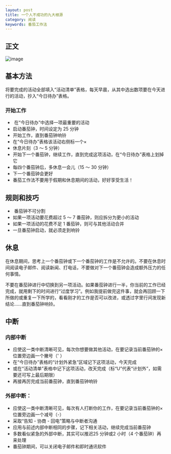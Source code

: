 ```yaml
---
layout: post
title: 一个人不成功的九大根源
category: 阅读
keywords: 番茄工作法
---
```



## 正文


![image](https://img3.doubanio.com/lpic/s4599081.jpg)


## 基本方法

将要完成的活动全部填入“活动清单”表格，每天早晨，从其中选出数项要在今天进行的活动，抄入“今日待办”表格。

### 开始工作

+  在“今日待办”中选择一项最重要的活动
+  启动番茄钟，时间设定为 25 分钟
+ 开始工作，直到番茄钟响铃
+ 在“今日待办”表格该活动右侧标一个×
+ 休息片刻（3 ～ 5 分钟）
+ 开始下一个番茄钟，继续工作，直到完成这项活动，在“今日待办”表格上划掉它
+ 每四个番茄钟后，多休息一会儿（15 ～ 30 分钟）
+ 下一个番茄钟会更好
+ 番茄工作法不要用于假期和休息期间的活动，好好享受生活！





## 规则和技巧
+  番茄钟不可分割
+ 如果一项活动要花费超过 5 ～ 7 番茄钟，则应拆分为更小的活动
+ 如果一项活动的花费不足 1 番茄钟，则可与其他活动合并
+ 一旦番茄钟启动，就必须走到响铃




## 休息
在休息期间，思考上一个番茄钟或下一个番茄钟的工作是不允许的。不要在休息时间阅读电子邮件、阅读新闻、打电话，不要做对下一个番茄钟会造成额外压力的任何事情。


不要在番茄钟进行中切换到另一项活动。如果番茄钟进行一半，你当前的工作已经完成，就用剩下的时间进行“过度学习”。例如我提前做完这件事，就会再回顾一下所做的或重复一下所学的，看看刚才的工作是否可以改进，或透过字里行间发现新结论……直到番茄钟响铃。


## 中断
### 内部中断
+ 应使这一类中断清晰可见，每次你想要做其他活动，在要记录当前番茄钟的× 位置旁边画一个撇号（' ）
+ 在“今日待办”表格的“计划外紧急”区域记下这项活动，今天完成
+ 或在“活动清单”表格中记下这项活动，改天完成（标“U”代表“计划外”，如需要还可写上最后期限）
+ 再接再厉完成当前番茄钟，直到番茄钟响铃


### 外部中断：
+ 应使这一类中断清晰可见，每次有人打断你的工作，在要记录当前番茄钟的× 位置旁边画一个减号（-）
+ 采取“告知 - 协商 - 回电”策略与中断者沟通
+  应用与前述内部中断相同的步骤，记下相关活动，继续完成当前番茄钟
+ 多数看似紧急的外部中断，其实可以推迟25 分钟或2 小时（4 个番茄钟）再来处理
+ 番茄钟期间，可以关闭电子邮件和即时通讯软件



